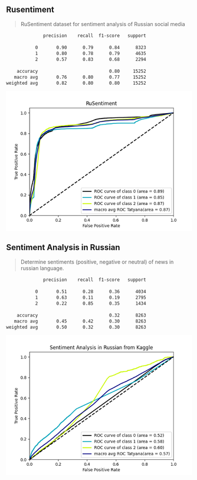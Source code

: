 ## Rusentiment
> RuSentiment dataset for sentiment analysis of Russian social media
```
              precision    recall  f1-score   support

           0       0.90      0.79      0.84      8323
           1       0.80      0.78      0.79      4635
           2       0.57      0.83      0.68      2294

    accuracy                           0.80     15252
   macro avg       0.76      0.80      0.77     15252
weighted avg       0.82      0.80      0.80     15252
```
![](rusentiment_model_Tatyana.png)

## Sentiment Analysis in Russian
> Determine sentiments (positive, negative or neutral) of news in russian language.
```
              precision    recall  f1-score   support

           0       0.51      0.28      0.36      4034
           1       0.63      0.11      0.19      2795
           2       0.22      0.85      0.35      1434

    accuracy                           0.32      8263
   macro avg       0.45      0.42      0.30      8263
weighted avg       0.50      0.32      0.30      8263
```
![](sentiment_analysis_in_russian_from_kaggle_model_Tatyana.png)

